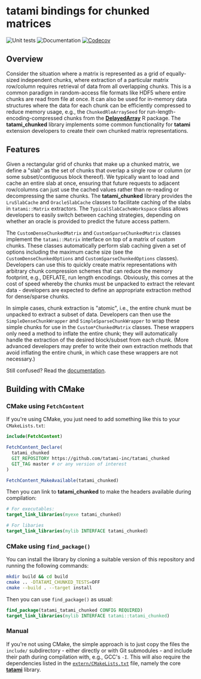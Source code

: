 # tatami bindings for chunked matrices

![Unit tests](https://github.com/tatami-inc/tatami_chunked/actions/workflows/run-tests.yaml/badge.svg)
![Documentation](https://github.com/tatami-inc/tatami_chunked/actions/workflows/doxygenate.yaml/badge.svg)
[![Codecov](https://codecov.io/gh/tatami-inc/tatami_chunked/branch/master/graph/badge.svg?token=Z189ORCLLR)](https://codecov.io/gh/tatami-inc/tatami_chunked)

## Overview

Consider the situation where a matrix is represented as a grid of equally-sized independent chunks,
where extraction of a particular matrix row/column requires retrieval of data from all overlapping chunks.
This is a common paradigm in random-access file formats like HDF5 where entire chunks are read from file at once.
It can also be used for in-memory data structures where the data for each chunk can be efficiently compressed to reduce memory usage,
e.g., the `ChunkedRleArraySeed` for run-length-encoding-compressed chunks from the [**DelayedArray**](https://bioconductor.org/packages/DelayedArray) R package.
The **tatami_chunked** library implements some common functionality for **tatami** extension developers to create their own chunked matrix representations.

## Features

Given a rectangular grid of chunks that make up a chunked matrix,
we define a "slab" as the set of chunks that overlap a single row or column (or some subset/contiguous block thereof).
We typically want to load and cache an entire slab at once, ensuring that future requests to adjacent row/columns can just use the cached values rather than re-reading or decompressing the same chunks.
The **tatami_chunked** library provides the `LruSlabCache` and `OracleSlabCache` classes to facilitate caching of the slabs in `tatami::Matrix` extractors.
The `TypicalSlabCacheWorkspace` class allows developers to easily switch between caching strategies, depending on whether an oracle is provided to predict the future access pattern.

The `CustomDenseChunkedMatrix` and `CustomSparseChunkedMatrix` classes implement the `tatami::Matrix` interface on top of a matrix of custom chunks.
These classes automatically perform slab caching given a set of options including the maximum cache size (see the `CustomDenseChunkedOptions` and `CustomSparseChunkedOptions` classes).
Developers can use this to quickly create matrix representations with arbitrary chunk compression schemes that can reduce the memory footprint, e.g., DEFLATE, run length encodings.
Obviously, this comes at the cost of speed whereby the chunks must be unpacked to extract the relevant data -
developers are expected to define an appropriate extraction method for dense/sparse chunks.

In simple cases, chunk extraction is "atomic", i.e., the entire chunk must be unpacked to extract a subset of data.
Developers can then use the `SimpleDenseChunkWrapper` and `SimpleSparseChunkWrapper` to wrap these simple chunks for use in the `Custom*ChunkedMatrix` classes.
These wrappers only need a method to inflate the entire chunk; they will automatically handle the extraction of the desired block/subset from each chunk.
(More advanced developers may prefer to write their own extraction methods that avoid inflating the entire chunk, in which case these wrappers are not necessary.)

Still confused?
Read the [documentation](https://tatami-inc.github.io/tatami_chunked).

## Building with CMake

### CMake using `FetchContent`

If you're using CMake, you just need to add something like this to your `CMakeLists.txt`:

```cmake
include(FetchContent)

FetchContent_Declare(
  tatami_chunked
  GIT_REPOSITORY https://github.com/tatami-inc/tatami_chunked
  GIT_TAG master # or any version of interest 
)

FetchContent_MakeAvailable(tatami_chunked)
```

Then you can link to **tatami_chunked** to make the headers available during compilation:

```cmake
# For executables:
target_link_libraries(myexe tatami_chunked)

# For libaries
target_link_libraries(mylib INTERFACE tatami_chunked)
```

### CMake using `find_package()`

You can install the library by cloning a suitable version of this repository and running the following commands:

```sh
mkdir build && cd build
cmake .. -DTATAMI_CHUNKED_TESTS=OFF
cmake --build . --target install
```

Then you can use `find_package()` as usual:

```cmake
find_package(tatami_tatami_chunked CONFIG REQUIRED)
target_link_libraries(mylib INTERFACE tatami::tatami_chunked)
```

### Manual

If you're not using CMake, the simple approach is to just copy the files the `include/` subdirectory -
either directly or with Git submodules - and include their path during compilation with, e.g., GCC's `-I`.
This will also require the dependencies listed in the [`extern/CMakeLists.txt`](extern/CMakeLists.txt) file, namely the core [**tatami**](https://github.com/tatami-inc/tatami) library.
